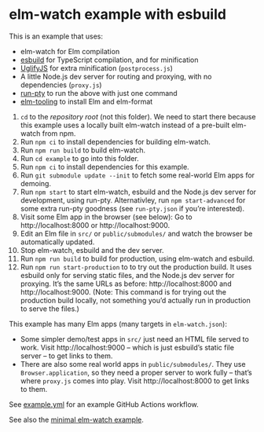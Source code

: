 # elm-watch example with esbuild

This is an example that uses:

- elm-watch for Elm compilation
- [esbuild] for TypeScript compilation, and for minification
- [UglifyJS] for extra minification (`postprocess.js`)
- A little Node.js dev server for routing and proxying, with no dependencies (`proxy.js`)
- [run-pty] to run the above with just one command
- [elm-tooling] to install Elm and elm-format

1. `cd` to the _repository root_ (not this folder). We need to start there because this example uses a locally built elm-watch instead of a pre-built elm-watch from npm.
2. Run `npm ci` to install dependencies for building elm-watch.
3. Run `npm run build` to build elm-watch.
4. Run `cd example` to go into this folder.
5. Run `npm ci` to install dependencies for this example.
6. Run `git submodule update --init` to fetch some real-world Elm apps for demoing.
7. Run `npm start` to start elm-watch, esbuild and the Node.js dev server for development, using run-pty. Alternativley, run `npm start-advanced` for some extra run-pty goodness (see `run-pty.json` if you’re interested).
8. Visit some Elm app in the browser (see below): Go to http://localhost:8000 or http://localhost:9000.
9. Edit an Elm file in `src/` or `public/submodules/` and watch the browser be automatically updated.
10. Stop elm-watch, esbuild and the dev server.
11. Run `npm run build` to build for production, using elm-watch and esbuild.
12. Run `npm run start-production` to to try out the production build. It uses esbuild only for serving static files, and the Node.js dev server for proxying. It’s the same URLs as before: http://localhost:8000 and http://localhost:9000. (Note: This command is for trying out the production build locally, not something you’d actually run in production to serve the files.)

This example has many Elm apps (many targets in `elm-watch.json`):

- Some simpler demo/test apps in `src/` just need an HTML file served to work. Visit http://localhost:9000 – which is just esbuild’s static file server – to get links to them.
- There are also some real world apps in `public/submodules/`. They use `Browser.application`, so they need a proper server to work fully – that’s where `proxy.js` comes into play. Visit http://localhost:8000 to get links to them.

See [example.yml] for an example GitHub Actions workflow.

See also the [minimal elm-watch example][example-minimal].

[elm-tooling]: https://elm-tooling.github.io/elm-tooling-cli
[esbuild]: https://esbuild.github.io/
[example-minimal]: https://github.com/lydell/elm-watch/tree/main/example-minimal
[example.yml]: https://github.com/lydell/elm-watch/blob/main/.github/workflows/example.yml
[run-pty]: https://github.com/lydell/run-pty/
[uglifyjs]: https://github.com/mishoo/UglifyJS
